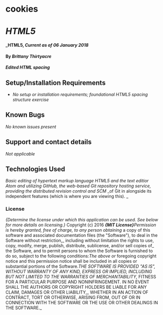 # cookies
# _HTML5_
#### _HTML5, _Current as of 06 January 2018_
#### By _**Brittany Thirtyacre**_
#### _Edited HTML spacing_
## Setup/Installation Requirements
* _No setup or installation requirements; foundational HTML5 spacing structure exercise_
## Known Bugs
_No known issues present_
## Support and contact details
_Not applicable_
## Technologies Used
_Basic editing of hypertext markup language HTML5 and the text editior Atom and utilizing GitHub,_
_the web-based Git repository hosting service, providing the distributed revision control and SCM_
_of Git in alongside its independent features (which is where you are viewing this). _
### License
*{Determine the license under which this application can be used.  See below for more details on licensing.}*
Copyright (c) 2016 **_{MIT License}_**_Permission is hereby granted, free of charge, to any person obtaining_
a copy of this software and associated documentation files (the "Software"), to deal in the Software without restriction,_
including without limitation the rights to use, copy, modify, merge, publish, distribute, sublicense, and/or sell copies of_
the Software, and to permit persons to whom the Software is furnished to do so, subject to the following conditions:_The above or_
foregoing copyright notice and this permission notice shall be included in all copies or substantial portions of the Software.__THE SOFTWARE_
IS PROVIDED "AS IS", WITHOUT WARRANTY OF ANY KIND, EXPRESS OR IMPLIED, INCLUDING BUT NOT LIMITED TO THE WARRANTIES OF MERCHANTABILITY,_
FITNESS FOR A PARTICULAR PURPOSE AND NONINFRINGEMENT. IN NO EVENT SHALL THE AUTHORS OR COPYRIGHT HOLDERS BE LIABLE FOR ANY CLAIM, DAMAGES OR OTHER LIABILITY,_
WHETHER IN AN ACTION OF CONTRACT, TORT OR OTHERWISE, ARISING FROM, OUT OF OR IN CONNECTION WITH THE SOFTWARE OR THE USE OR OTHER DEALINGS IN THE SOFTWARE._
